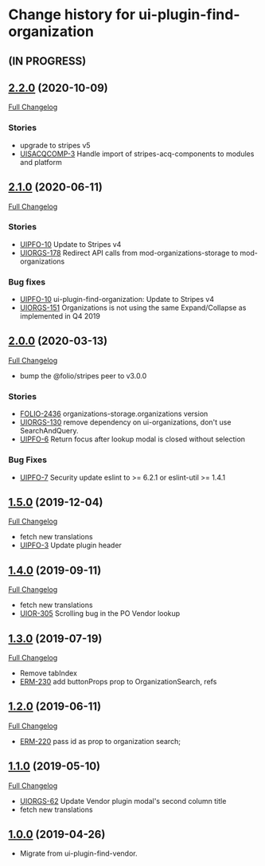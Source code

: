 # Change history for ui-plugin-find-organization

## (IN PROGRESS)

## [2.2.0](https://github.com/folio-org/ui-plugin-find-organization/tree/v2.2.0) (2020-10-09)
[Full Changelog](https://github.com/folio-org/ui-plugin-find-organization/compare/v2.1.0...v2.2.0)

### Stories
* upgrade to stripes v5
* [UISACQCOMP-3](https://issues.folio.org/browse/UISACQCOMP-3) Handle import of stripes-acq-components to modules and platform

## [2.1.0](https://github.com/folio-org/ui-plugin-find-organization/tree/v2.1.0) (2020-06-11)
[Full Changelog](https://github.com/folio-org/ui-plugin-find-organization/compare/v2.0.0...v2.1.0)

### Stories
* [UIPFO-10](https://issues.folio.org/browse/UIPFO-10) Update to Stripes v4
* [UIORGS-178](https://issues.folio.org/browse/UIORGS-178) Redirect API calls from mod-organizations-storage to mod-organizations

### Bug fixes
* [UIPFO-10](https://issues.folio.org/browse/UIPFO-10) ui-plugin-find-organization: Update to Stripes v4
* [UIORGS-151](https://issues.folio.org/browse/UIORGS-151) Organizations is not using the same Expand/Collapse as implemented in Q4 2019

## [2.0.0](https://github.com/folio-org/ui-plugin-find-organization/tree/v2.0.0) (2020-03-13)
[Full Changelog](https://github.com/folio-org/ui-plugin-find-organization/compare/v1.5.0...v2.0.0)

* bump the @folio/stripes peer to v3.0.0

### Stories
* [FOLIO-2436](https://issues.folio.org/browse/FOLIO-2436) organizations-storage.organizations version
* [UIORGS-130](https://issues.folio.org/browse/UIORGS-130) remove dependency on ui-organizations, don't use SearchAndQuery.
* [UIPFO-6](https://issues.folio.org/browse/UIPFO-6) Return focus after lookup modal is closed without selection

### Bug Fixes
* [UIPFO-7](https://issues.folio.org/browse/UIPFO-7) Security update eslint to >= 6.2.1 or eslint-util >= 1.4.1

## [1.5.0](https://github.com/folio-org/ui-plugin-find-organization/tree/v1.5.0) (2019-12-04)
[Full Changelog](https://github.com/folio-org/ui-plugin-find-organization/compare/v1.4.0...v1.5.0)

* fetch new translations
* [UIPFO-3](https://issues.folio.org/browse/UIPFO-3) Update plugin header

## [1.4.0](https://github.com/folio-org/ui-plugin-find-organization/tree/v1.4.0) (2019-09-11)
[Full Changelog](https://github.com/folio-org/ui-plugin-find-organization/compare/v1.3.0...v1.4.0)

* fetch new translations
* [UIOR-305](https://issues.folio.org/browse/UIOR-305) Scrolling bug in the PO Vendor lookup

## [1.3.0](https://github.com/folio-org/ui-plugin-find-organization/tree/v1.3.0) (2019-07-19)
[Full Changelog](https://github.com/folio-org/ui-plugin-find-organization/compare/v1.2.0...v1.3.0)

* Remove tabIndex
* [ERM-230](https://issues.folio.org/browse/ERM-230) add buttonProps prop to OrganizationSearch, refs

## [1.2.0](https://github.com/folio-org/ui-plugin-find-organization/tree/v1.2.0) (2019-06-11)
[Full Changelog](https://github.com/folio-org/ui-plugin-find-organization/compare/v1.1.0...v1.2.0)
* [ERM-220](https://issues.folio.org/browse/ERM-220) pass id as prop to organization search;

## [1.1.0](https://github.com/folio-org/ui-plugin-find-organization/tree/v1.1.0) (2019-05-10)
[Full Changelog](https://github.com/folio-org/ui-plugin-find-organization/compare/v1.0.0...v1.1.0)

* [UIORGS-62](https://issues.folio.org/browse/UIORGS-62) Update Vendor plugin modal's second column title
* fetch new translations

## [1.0.0](https://github.com/folio-org/ui-plugin-find-organization/tree/v1.0.0) (2019-04-26)

* Migrate from ui-plugin-find-vendor.
